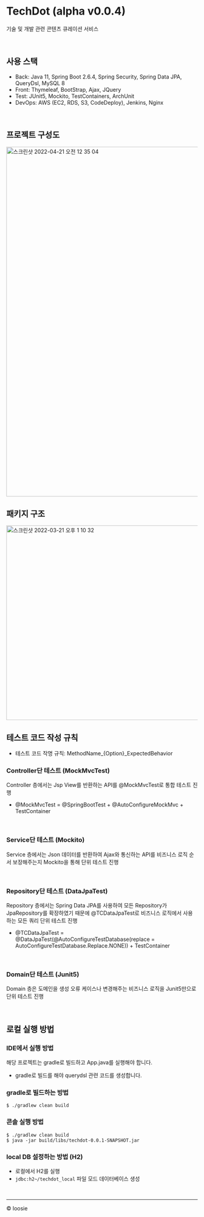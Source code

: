 # TechDot (alpha v0.0.4)
기술 및 개발 관련 콘텐츠 큐레이션 서비스 

<br>

## 사용 스택
- Back: Java 11, Spring Boot 2.6.4, Spring Security, Spring Data JPA, QueryDsl, MySQL 8  
- Front: Thymeleaf, BootStrap, Ajax, JQuery
- Test: JUnit5, Mockito, TestContainers, ArchUnit
- DevOps: AWS (EC2, RDS, S3, CodeDeploy), Jenkins, Nginx

<br>

## 프로젝트 구성도
<img width="920" alt="스크린샷 2022-04-21 오전 12 35 04" src="https://user-images.githubusercontent.com/54282927/164268447-fe5eccd6-f1a6-43d0-9125-7e4816f31310.png">


<br>

## 패키지 구조
<img width="512" alt="스크린샷 2022-03-21 오후 1 10 32" src="https://user-images.githubusercontent.com/54282927/159204339-fae9a799-77f6-4f83-a45f-c329630a00ee.png">

<br>

## 테스트 코드 작성 규칙
- 테스트 코드 작명 규칙: MethodName_{Option}_ExpectedBehavior

### Controller단 테스트 (MockMvcTest)
Controller 층에서는 Jsp View를 반환하는 API를 @MockMvcTest로 통합 테스트 진행
- @MockMvcTest = @SpringBootTest + @AutoConfigureMockMvc + TestContainer

<br>

### Service단 테스트 (Mockito)
Service 층에서는 Json 데이터를 반환하여 Ajax와 통신하는 API를 비즈니스 로직 순서 보장해주는지 Mockito을 통해 단위 테스트 진행 

<br>

### Repository단 테스트 (DataJpaTest)
Repository 층에서는 Spring Data JPA를 사용하여 모든 Repository가 JpaRepository를 확장하였기 때문에 @TCDataJpaTest로 비즈니스 로직에서 사용하는 모든 쿼리 단위 테스트 진행
- @TCDataJpaTest = @DataJpaTest(@AutoConfigureTestDatabase(replace = AutoConfigureTestDatabase.Replace.NONE)) + TestContainer 

<br>

### Domain단 테스트 (Junit5)
Domain 층은 도메인을 생성 오류 케이스나 변경해주는 비즈니스 로직을 Junit5만으로 단위 테스트 진행

<br>

## 로컬 실행 방법
### IDE에서 실행 방법
해당 프로젝트는 gradle로 빌드하고 App.java를 실행해야 합니다.
- gradle로 빌드를 해야 querydsl 관련 코드를 생성합니다.
### gradle로 빌드하는 방법
~~~
$ ./gradlew clean build
~~~

### 콘솔 실행 방법
~~~
$ ./gradlew clean build
$ java -jar build/libs/techdot-0.0.1-SNAPSHOT.jar
~~~

### local DB 설정하는 방법 (H2)
- 로컬에서 H2를 실행
- `jdbc:h2~/techdot_local` 파일 모드 데이터베이스 생성

<br>


---
© loosie
